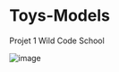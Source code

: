 # Toys-Models
Projet 1 Wild Code School

![image](https://github.com/GuillaumeLorillier/Toys-Models/assets/161337751/b505102c-3e66-4fab-bd52-48a61a894ebe)



